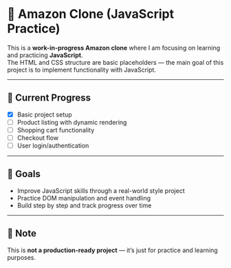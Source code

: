 # 🛒 Amazon Clone (JavaScript Practice)

This is a **work-in-progress Amazon clone** where I am focusing on learning and practicing **JavaScript**.  
The HTML and CSS structure are basic placeholders — the main goal of this project is to implement functionality with JavaScript.  

---

## 🚧 Current Progress
- [x] Basic project setup  
- [ ] Product listing with dynamic rendering  
- [ ] Shopping cart functionality  
- [ ] Checkout flow  
- [ ] User login/authentication  

---

## 🎯 Goals
- Improve JavaScript skills through a real-world style project  
- Practice DOM manipulation and event handling  
- Build step by step and track progress over time  

---

## 📌 Note
This is **not a production-ready project** — it’s just for practice and learning purposes.  
